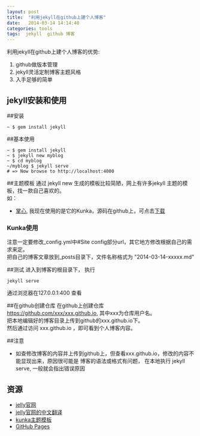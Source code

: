```yaml
---
layout: post
title:  "利用jekyll在github上建个人博客"
date:   2014-03-14 14:14:40
categories: tools
tags:  jekyll  github 博客
---
```

利用jekyll在github上建个人博客的优势: 

1.  github做版本管理
2.  jekyll灵活定制博客主题风格
3.  入手足够的简单


jekyll安装和使用
-----------
##安装
```
~ $ gem install jekyll
```
##基本使用
```
~ $ gem install jekyll
~ $ jekyll new myblog
~ $ cd myblog
~/myblog $ jekyll serve
# => Now browse to http://localhost:4000
```

##主题模板
通过 jekyll new 生成的模板比较简陋，网上有许多jekyll 主题的模板，找一款自己喜欢的。<br>
如：
- [掌心](http://www.zhanxin.info/themes.html), 我现在使用的是它的Kunka，源码在github上，可点击[下载](https://github.com/pizn/kunka)

### Kunka使用
注意一定要修改_config.yml中#Site config部分url，其它地方修改根据自己的需求来定。<br>
把自己的博客文章放到_posts目录下，文件名称格式为 "2014-03-14-xxxxx.md"

##测试
进入到博客的根目录下， 执行

```
jekyll serve
```
通过浏览器在127.0.0.1:400 查看

##在github创建仓库
在github上创建仓库 https://github.com/xxx/xxx.github.io, 其中xxx为仓库用户名。<br>
把本地编辑好的博客目录上传到github的xxx.github.io下。<br>
然后通过访问 xxx.github.io ，即可看到个人博客内容。

##注意
- 如查修改博客的内容并上传到github上，但查看xxx.github.io，修改的内容不能显现出来，原因很可能是 博客的语法或格式有问题， 在本地执行 jekyll serve, 一般就会指出错误原因

资源
-------
- [jelly官网](http://jekyllrb.com/docs/home/)
- [jelly官网的中文翻译](http://jekyllcn.com/docs/home/)
- [kunka主题模板](https://github.com/pizn/kunka)
- [GitHub Pages](http://pages.github.com/)





